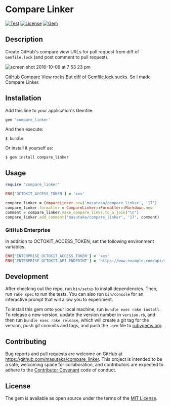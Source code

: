 # Compare Linker

[![Test](https://github.com/masutaka/compare_linker/actions/workflows/test.yml/badge.svg)][Test]
[![License](https://img.shields.io/github/license/masutaka/compare_linker.svg?style=flat-square)][license]
[![Gem](https://img.shields.io/gem/v/compare_linker.svg?logo=ruby&style=flat-square)][gem-link]

[Test]: https://github.com/masutaka/compare_linker/actions/workflows/test.yml?query=branch%3Amain
[license]: https://github.com/masutaka/compare_linker/blob/main/LICENSE.txt
[gem-link]: http://badge.fury.io/rb/compare_linker

## Description

Create GitHub's compare view URLs for pull request from diff of `Gemfile.lock` (and post comment to pull request).

![screen shot 2016-10-09 at 7 53 23 pm](https://cloud.githubusercontent.com/assets/170014/19219899/fd06eab8-8e5a-11e6-95fb-3b467088a712.png)

[GitHub Compare View](https://github.com/blog/612-introducing-github-compare-view) rocks.But [diff of Gemfile.lock](https://github.com/kyanny/compare_linker_demo/pull/14/files) sucks. So I made Compare Linker.

## Installation

Add this line to your application's Gemfile:

```ruby
gem 'compare_linker'
```

And then execute:

    $ bundle

Or install it yourself as:

    $ gem install compare_linker

## Usage

```ruby
require 'compare_linker'

ENV['OCTOKIT_ACCESS_TOKEN'] = 'xxx'

compare_linker = CompareLinker.new('masutaka/compare_linker', '17')
compare_linker.formatter = CompareLinker::Formatter::Markdown.new
comment = compare_linker.make_compare_links.to_a.join("\n")
compare_linker.add_comment('masutaka/compare_linker', '17', comment)
```

### GitHub Enterprise
In addition to OCTOKIT_ACCESS_TOKEN, set the following environment variables.

```ruby
ENV['ENTERPRISE_OCTOKIT_ACCESS_TOKEN'] = 'xxx'
ENV['ENTERPRISE_OCTOKIT_API_ENDPOINT'] = 'https://www.example.com/api/v3'
```

## Development

After checking out the repo, run `bin/setup` to install dependencies. Then, run `rake spec` to run the tests. You can also run `bin/console` for an interactive prompt that will allow you to experiment.

To install this gem onto your local machine, run `bundle exec rake install`. To release a new version, update the version number in `version.rb`, and then run `bundle exec rake release`, which will create a git tag for the version, push git commits and tags, and push the `.gem` file to [rubygems.org](https://rubygems.org).

## Contributing

Bug reports and pull requests are welcome on GitHub at https://github.com/masutaka/compare_linker. This project is intended to be a safe, welcoming space for collaboration, and contributors are expected to adhere to the [Contributor Covenant](http://contributor-covenant.org) code of conduct.

## License

The gem is available as open source under the terms of the [MIT License](http://opensource.org/licenses/MIT).
